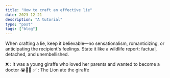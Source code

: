 ```yaml
---
title: "How to craft an effective lie"
date: 2023-12-21
description: "A tutorial"
type: "post"
tags: ["blog"]
---
```


When crafting a lie, keep it believable—no sensationalism, romanticizing, or anticipating the recipient's feelings. State it like a wildlife report: factual, detached, and unembellished.

❌ : It was a young giraffe who loved her parents and wanted to become a doctor 😭🥺💔 
✅ : The Lion ate the giraffe 

